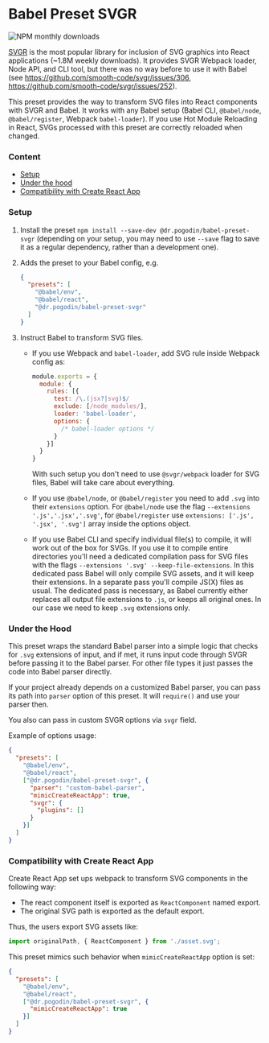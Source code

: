 # Babel Preset SVGR
![NPM monthly downloads](https://img.shields.io/npm/dm/@dr.pogodin/babel-preset-svgr?style=plastic)

[SVGR](https://github.com/smooth-code/svgr) is the most popular library for
inclusion of SVG graphics into React applications (~1.8M weekly downloads).
It provides SVGR Webpack loader, Node API, and CLI tool, but there was no
way before to use it with Babel (see https://github.com/smooth-code/svgr/issues/306,
https://github.com/smooth-code/svgr/issues/252).

This preset provides the way to transform SVG files into React components with
SVGR and Babel. It works with any Babel setup (Babel CLI, `@babel/node`,
`@babel/register`, Webpack `babel-loader`). If you use Hot Module Reloading
in React, SVGs processed with this preset are correctly reloaded when changed.

### Content
- [Setup](#setup)
- [Under the hood](#under-the-hood)
- [Compatibility with Create React App](#compatibility-with-create-react-app)

### Setup

1.  Install the preset `npm install --save-dev @dr.pogodin/babel-preset-svgr`
    (depending on your setup, you may need to use `--save` flag to save it as
    a regular dependency, rather than a development one).

2.  Adds the preset to your Babel config, e.g.
    ```json
    {
      "presets": [
        "@babel/env",
        "@babel/react",
        "@dr.pogodin/babel-preset-svgr"
      ]
    }
    ```

3.  Instruct Babel to transform SVG files.

    - If you use Webpack and `babel-loader`, add SVG rule inside Webpack config
      as:
      ```js
      module.exports = {
        module: {
          rules: [{
            test: /\.(jsx?|svg)$/
            exclude: [/node_modules/],
            loader: 'babel-loader',
            options: {
              /* babel-loader options */
            }
          }]
        }
      }
      ```
      With such setup you don't need to use `@svgr/webpack` loader for SVG files,
      Babel will take care about everything.

    - If you use `@babel/node`, or `@babel/register` you need to add `.svg` into
      their `extensions` option. For `@babel/node` use the flag
      `--extensions '.js','.jsx','.svg'`, for `@babel/register` use
      `extensions: ['.js', '.jsx', '.svg']` array inside the options object.

    - If you use Babel CLI and specify individual file(s) to compile, it will
      work out of the box for SVGs. If you use it to compile entire directories
      you'll need a dedicated compilation pass for SVG files with the flags
      `--extensions '.svg' --keep-file-extensions`. In this dedicated pass
      Babel will only compile SVG assets, and it will keep their extensions.
      In a separate pass you'll compile JS(X) files as usual. The dedicated
      pass is necessary, as Babel currently either replaces all output file
      extensions to `.js`, or keeps all original ones. In our case we need
      to keep `.svg` extensions only.

### Under the Hood

This preset wraps the standard Babel parser into a simple logic that checks
for `.svg` extensions of input, and if met, it runs input code through SVGR
before passing it to the Babel parser. For other file types it just passes
the code into Babel parser directly.

If your project already depends on a customized Babel parser, you can pass
its path into `parser` option of this preset. It will `require()` and use
your parser then.

You also can pass in custom SVGR options via `svgr` field.

Example of options usage:

```json
{
  "presets": [
    "@babel/env",
    "@babel/react",
    ["@dr.pogodin/babel-preset-svgr", {
      "parser": "custom-babel-parser",
      "mimicCreateReactApp": true,
      "svgr": {
        "plugins": []
      }
    }]
  ]
}
```

### Compatibility with Create React App

Create React App set ups webpack to transform SVG components in the following
way:

- The react component itself is exported as `ReactComponent` named export.
- The original SVG path is exported as the default export.

Thus, the users export SVG assets like:
```js
import originalPath, { ReactComponent } from './asset.svg';
```

This preset mimics such behavior when `mimicCreateReactApp` option is set:
```json
{
  "presets": [
    "@babel/env",
    "@babel/react",
    ["@dr.pogodin/babel-preset-svgr", {
      "mimicCreateReactApp": true
    }]
  ]
}
```